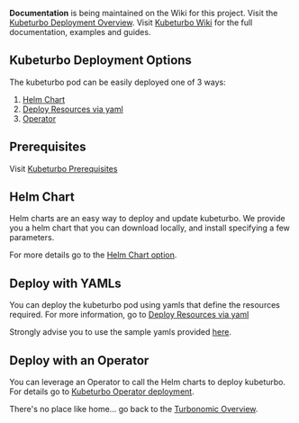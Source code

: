 **Documentation** is being maintained on the Wiki for this project.  Visit the [Kubeturbo Deployment Overview](https://github.com/turbonomic/kubeturbo/wiki/Deployment-Options).  Visit [Kubeturbo Wiki](https://github.com/turbonomic/kubeturbo/wiki) for the full documentation, examples and guides. 

## Kubeturbo Deployment Options #

The kubeturbo pod can be easily deployed one of 3 ways:
1. [Helm Chart](https://github.com/turbonomic/kubeturbo/wiki/Helm-Deployment-Details)
2. [Deploy Resources via yaml](https://github.com/turbonomic/kubeturbo/wiki/Yaml-Deployment-Details)
3. [Operator](https://github.com/turbonomic/kubeturbo/wiki/Operator-Details)


## Prerequisites

Visit [Kubeturbo Prerequisites](https://github.com/turbonomic/kubeturbo/wiki/Prerequisites)

## Helm Chart

Helm charts are an easy way to deploy and update kubeturbo.  We provide you a helm chart that you can download locally, and install specifying a few parameters.

For more details go to the [Helm Chart option](https://github.com/turbonomic/kubeturbo/wiki/Helm-Deployment-Details).


## Deploy with YAMLs

You can deploy the kubeturbo pod using yamls that define the resources required.  For more information, go to [Deploy Resources via yaml](https://github.com/turbonomic/kubeturbo/wiki/Yaml-Deployment-Details)

Strongly advise you to use the sample yamls provided [here](https://github.com/turbonomic/kubeturbo/tree/master/deploy/kubeturbo_yamls).


## Deploy with an Operator

You can leverage an Operator to call the Helm charts to deploy kubeturbo.  For details go to [Kubeturbo Operator deployment](https://github.com/turbonomic/kubeturbo/wiki/Operator-Details).

There's no place like home... go back to the [Turbonomic Overview](https://github.com/turbonomic/kubeturbo/wiki/Overview).
